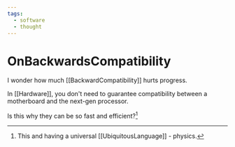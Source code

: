 ```yaml
---
tags: 
  - software
  - thought
---
```


# OnBackwardsCompatibility

I wonder how much \[\[BackwardCompatibility]] hurts progress.

In \[\[Hardware]], you don't need to guarantee compatibility between a motherboard and the next-gen processor.

Is this why they can be so fast and efficient?[^1]

[^1]: This and having a universal \[\[UbiquitousLanguage]] - physics.
